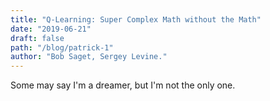 ```yaml
---
title: "Q-Learning: Super Complex Math without the Math"
date: "2019-06-21"
draft: false
path: "/blog/patrick-1"
author: "Bob Saget, Sergey Levine."
---
```


Some may say I'm a dreamer, but I'm not the only one.
